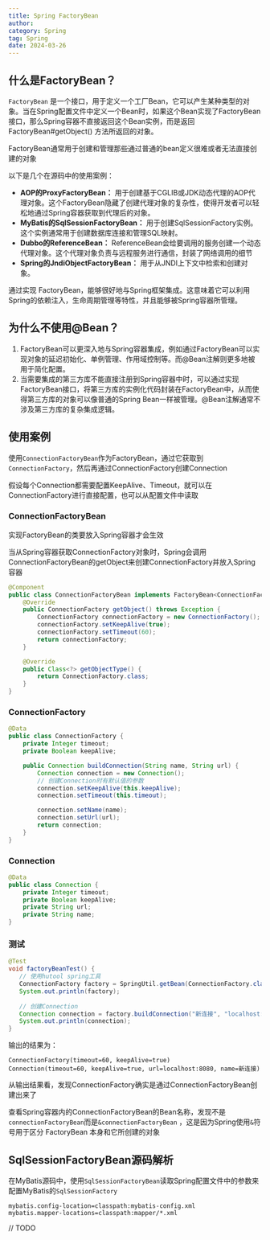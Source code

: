 ```yaml
---
title: Spring FactoryBean
author:
category: Spring
tag: Spring
date: 2024-03-26
---
```


## 什么是FactoryBean？

`FactoryBean`
是一个接口，用于定义一个工厂Bean，它可以产生某种类型的对象。当在Spring配置文件中定义一个Bean时，如果这个Bean实现了FactoryBean接口，那么Spring容器不直接返回这个Bean实例，而是返回FactoryBean#getObject()
方法所返回的对象。

FactoryBean通常用于创建和管理那些通过普通的bean定义很难或者无法直接创建的对象

以下是几个在源码中的使用案例：

* **AOP的ProxyFactoryBean：** 用于创建基于CGLIB或JDK动态代理的AOP代理对象。这个FactoryBean隐藏了创建代理对象的复杂性，使得开发者可以轻松地通过Spring容器获取到代理后的对象。
* **MyBatis的SqlSessionFactoryBean：** 用于创建SqlSessionFactory实例。这个实例通常用于创建数据库连接和管理SQL映射。
* **Dubbo的ReferenceBean：** ReferenceBean会给要调用的服务创建一个动态代理对象。这个代理对象负责与远程服务进行通信，封装了网络调用的细节
* **Spring的JndiObjectFactoryBean：** 用于从JNDI上下文中检索和创建对象。

通过实现 FactoryBean，能够很好地与Spring框架集成。这意味着它可以利用Spring的依赖注入，生命周期管理等特性，并且能够被Spring容器所管理。

## 为什么不使用@Bean？

1. FactoryBean可以更深入地与Spring容器集成，例如通过FactoryBean可以实现对象的延迟初始化、单例管理、作用域控制等。而@Bean注解则更多地被用于简化配置。
2. 当需要集成的第三方库不能直接注册到Spring容器中时，可以通过实现FactoryBean接口，将第三方库的实例化代码封装在FactoryBean中，从而使得第三方库的对象可以像普通的Spring
   Bean一样被管理。@Bean注解通常不涉及第三方库的复杂集成逻辑。

## 使用案例

使用`ConnectionFactoryBean`作为FactoryBean，通过它获取到`ConnectionFactory`，然后再通过ConnectionFactory创建Connection

假设每个Connection都需要配置KeepAlive、Timeout，就可以在ConnectionFactory进行直接配置，也可以从配置文件中读取

### ConnectionFactoryBean

实现FactoryBean的类要放入Spring容器才会生效

当从Spring容器获取ConnectionFactory对象时，Spring会调用ConnectionFactoryBean的getObject来创建ConnectionFactory并放入Spring容器

```java
@Component
public class ConnectionFactoryBean implements FactoryBean<ConnectionFactory> {
    @Override
    public ConnectionFactory getObject() throws Exception {
        ConnectionFactory connectionFactory = new ConnectionFactory();
        connectionFactory.setKeepAlive(true);
        connectionFactory.setTimeout(60);
        return connectionFactory;
    }

    @Override
    public Class<?> getObjectType() {
        return ConnectionFactory.class;
    }
}
```

### ConnectionFactory

```java
@Data
public class ConnectionFactory {
    private Integer timeout;
    private Boolean keepAlive;

    public Connection buildConnection(String name, String url) {
        Connection connection = new Connection();
        // 创建Connection时有默认值的参数
        connection.setKeepAlive(this.keepAlive);
        connection.setTimeout(this.timeout);

        connection.setName(name);
        connection.setUrl(url);
        return connection;
    }
}
```

### Connection

```java
@Data
public class Connection {
    private Integer timeout;
    private Boolean keepAlive;
    private String url;
    private String name;
}
```

### 测试

```java
@Test
void factoryBeanTest() {
   // 使用hutool spring工具
   ConnectionFactory factory = SpringUtil.getBean(ConnectionFactory.class);
   System.out.println(factory);
   
   // 创建Connection
   Connection connection = factory.buildConnection("新连接", "localhost:8080");
   System.out.println(connection);
}
```

输出的结果为：

```text
ConnectionFactory(timeout=60, keepAlive=true)
Connection(timeout=60, keepAlive=true, url=localhost:8080, name=新连接)
```

从输出结果看，发现ConnectionFactory确实是通过ConnectionFactoryBean创建出来了

查看Spring容器内的ConnectionFactoryBean的Bean名称，发现不是`connectionFactoryBean`而是`&connectionFactoryBean`
，这是因为Spring使用`&`符号用于区分 FactoryBean 本身和它所创建的对象

## SqlSessionFactoryBean源码解析

在MyBatis源码中，使用`SqlSessionFactoryBean`读取Spring配置文件中的参数来配置MyBatis的`SqlSessionFactory`

```text
mybatis.config-location=classpath:mybatis-config.xml
mybatis.mapper-locations=classpath:mapper/*.xml
```

// TODO


